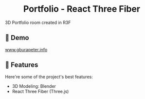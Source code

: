 <h1 align="center" id="title">Portfolio - React Three Fiber</h1>

<p id="description">3D Portfolio room created in R3F</p>

<h2>🚀 Demo</h2>

www.gburapeter.info

  
  
<h2>🧐 Features</h2>

Here're some of the project's best features:

*   3D Modeling: Blender
*   React Three Fiber (Three.js)
